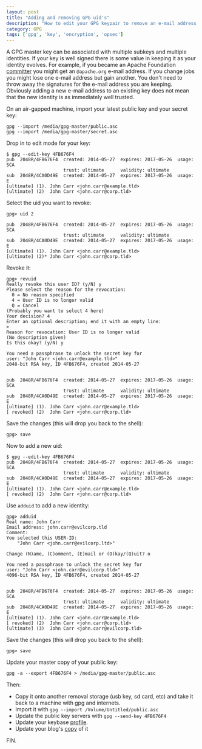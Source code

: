 ```yaml
---
layout: post
title: "Adding and removing GPG uid's"
description: "How to edit your GPG keypair to remove an e-mail address and add another"
category: GPG
tags: ['gpg', 'key', 'encryption', 'opsec']
---
```


A GPG master key can be associated with multiple subkeys and multiple identities. If your key is well signed there is some value in keeping it as your identity evolves. For example, if you became an Apache Foundation [committer](http://people.apache.org/committer-index.html) you might get an `@apache.org` e-mail address. If you change jobs you might lose one e-mail address but gain another. You don't need to throw away the signatures for the e-mail address you are keeping. Obviously adding a new e-mail address to an existing key does not mean that the new identity is as immediately well trusted.

On an air-gapped machine, import your latest public key and your secret key:

    gpg --import /media/gpg-master/public.asc
    gpg --import /media/gpg-master/secret.asc

Drop in to edit mode for your key:

    $ gpg --edit-key 4FB676F4
    pub  2048R/4FB676F4  created: 2014-05-27  expires: 2017-05-26  usage: SCA
                         trust: ultimate      validity: ultimate
    sub  2048R/4CA0D49E  created: 2014-05-27  expires: 2017-05-26  usage: E
    [ultimate] (1). John Carr <john.carr@example.tld>
    [ultimate] (2)  John Carr <john.carr@corp.tld>

Select the uid you want to revoke:

    gpg> uid 2

    pub  2048R/4FB676F4  created: 2014-05-27  expires: 2017-05-26  usage: SCA
                         trust: ultimate      validity: ultimate
    sub  2048R/4CA0D49E  created: 2014-05-27  expires: 2017-05-26  usage: E
    [ultimate] (1). John Carr <john.carr@example.tld>
    [ultimate] (2)* John Carr <john.carr@corp.tld>

Revoke it:

    gpg> revuid
    Really revoke this user ID? (y/N) y
    Please select the reason for the revocation:
      0 = No reason specified
      4 = User ID is no longer valid
      Q = Cancel
    (Probably you want to select 4 here)
    Your decision? 4
    Enter an optional description; end it with an empty line:
    >
    Reason for revocation: User ID is no longer valid
    (No description given)
    Is this okay? (y/N) y

    You need a passphrase to unlock the secret key for
    user: "John Carr <john.carr@example.tld>"
    2048-bit RSA key, ID 4FB676F4, created 2014-05-27


    pub  2048R/4FB676F4  created: 2014-05-27  expires: 2017-05-26  usage: SCA
                         trust: ultimate      validity: ultimate
    sub  2048R/4CA0D49E  created: 2014-05-27  expires: 2017-05-26  usage: E
    [ultimate] (1). John Carr <john.carr@example.tld>
    [ revoked] (2)  John Carr <john.carr@corp.tld>

Save the changes (this will drop you back to the shell):

    gpg> save

Now to add a new uid:

    $ gpg --edit-key 4FB676F4
    pub  2048R/4FB676F4  created: 2014-05-27  expires: 2017-05-26  usage: SCA
                         trust: ultimate      validity: ultimate
    sub  2048R/4CA0D49E  created: 2014-05-27  expires: 2017-05-26  usage: E
    [ultimate] (1). John Carr <john.carr@example.tld>
    [ revoked] (2)  John Carr <john.carr@corp.tld>

Use `adduid` to add a new identity:

    gpg> adduid
    Real name: John Carr
    Email address: john.carr@evilcorp.tld
    Comment:
    You selected this USER-ID:
        "John Carr <john.carr@evilcorp.ltd>"

    Change (N)ame, (C)omment, (E)mail or (O)kay/(Q)uit? o

    You need a passphrase to unlock the secret key for
    user: "John Carr <john.carr@evilcorp.tld>"
    4096-bit RSA key, ID 4FB676F4, created 2014-05-27


    pub  2048R/4FB676F4  created: 2014-05-27  expires: 2017-05-26  usage: SCA
                         trust: ultimate      validity: ultimate
    sub  2048R/4CA0D49E  created: 2014-05-27  expires: 2017-05-26  usage: E
    [ultimate] (1). John Carr <john.carr@example.tld>
    [ revoked] (2)  John Carr <john.carr@corp.tld>
    [ultimate] (3)  John Carr <john.carr@evilcorp.tld>

Save the changes (this will drop you back to the shell):

    gpg> save

Update your master copy of your public key:

    gpg -a --export 4FB676F4 > /media/gpg-master/public.asc

Then:

 * Copy it onto another removal storage (usb key, sd card, etc) and take it back to a machine with gpg and internets.
 * Import it with `gpg --import /Volume/Untitled/public.asc`
 * Update the public key servers with `gpg --send-key 4FB676F4`
 * Update your keybase [profile](https://keybase.io/jc2k).
 * Update your blog's [copy](http://unrouted.io/gpg/key.txt) of it

FIN.
